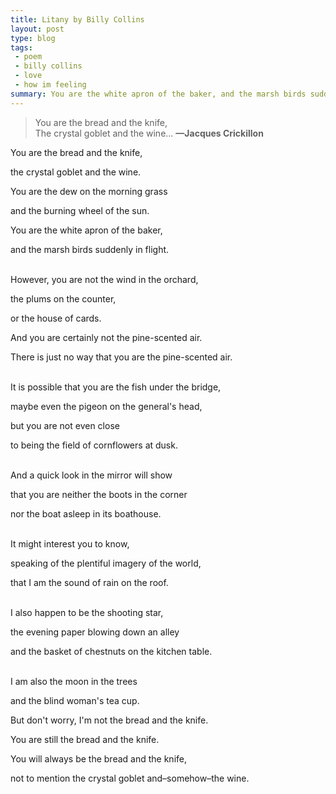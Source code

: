 ```yaml
---
title: Litany by Billy Collins
layout: post
type: blog
tags:
 - poem
 - billy collins
 - love
 - how im feeling
summary: You are the white apron of the baker, and the marsh birds suddenly in flight. However, you are not the wind in the orchard, the plums on the counter, or the house of cards.
---
```


> You are the bread and the knife,<br />
> The crystal goblet and the wine...
**&mdash;Jacques Crickillon**

You are the bread and the knife,

the crystal goblet and the wine.

You are the dew on the morning grass

and the burning wheel of the sun.

You are the white apron of the baker,

and the marsh birds suddenly in flight.
<br /><br />

However, you are not the wind in the orchard,

the plums on the counter,

or the house of cards.

And you are certainly not the pine-scented air.

There is just no way that you are the pine-scented air.
<br /><br />

It is possible that you are the fish under the bridge,

maybe even the pigeon on the general's head,

but you are not even close

to being the field of cornflowers at dusk.
<br /><br />

And a quick look in the mirror will show

that you are neither the boots in the corner

nor the boat asleep in its boathouse.
<br /><br />

It might interest you to know,

speaking of the plentiful imagery of the world,

that I am the sound of rain on the roof.
<br /><br />

I also happen to be the shooting star,

the evening paper blowing down an alley

and the basket of chestnuts on the kitchen table.
<br /><br />

I am also the moon in the trees

and the blind woman's tea cup.

But don't worry, I'm not the bread and the knife.

You are still the bread and the knife.

You will always be the bread and the knife,

not to mention the crystal goblet and&ndash;somehow&ndash;the wine.
